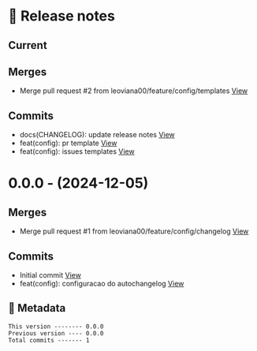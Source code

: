 # 🎁 Release notes

## Current
## Merges
*  Merge pull request #2 from leoviana00/feature/config/templates [View](https://github.com/leoviana00/lab-study-cks/commits/560e888a7b5c28122bc7f084506d37f3473cd42a)
## Commits
*  docs(CHANGELOG): update release notes [View](https://github.com/leoviana00/lab-study-cks/commits/ca4ad6e951c8e011d24f295e9ef2e3154b19aece)
*  feat(config): pr template [View](https://github.com/leoviana00/lab-study-cks/commits/ce0dede0a2882ada3bde07237ce663ad46422276)
*  feat(config): issues templates [View](https://github.com/leoviana00/lab-study-cks/commits/aa71b23e66e7fb1dae01d943ff9edb3c085d62a3)



# 0.0.0 - (2024-12-05)
## Merges
*  Merge pull request #1 from leoviana00/feature/config/changelog [View](https://github.com/leoviana00/lab-study-cks/commits/fff5aa5b91dae344357caba8b074376e8c7fca1f)
## Commits
*  Initial commit [View](https://github.com/leoviana00/lab-study-cks/commits/00a5be78fc45ee1b95fe7f077edc3adf84dde961)
*  feat(config): configuracao do autochangelog [View](https://github.com/leoviana00/lab-study-cks/commits/a559f5ce6a69e8b0e55889d1aafbe23ca615456c)
## 📝 Metadata
```
This version -------- 0.0.0
Previous version ---- 0.0.0
Total commits ------- 1
```
